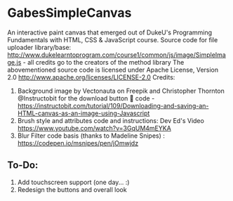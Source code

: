 # GabesSimpleCanvas
An interactive paint canvas that emerged out of DukeU's Programming Fundamentals with HTML, CSS & JavaScript course.
Source code for file uploader library/base: http://www.dukelearntoprogram.com/course1/common/js/image/SimpleImage.js - all credits go to the creators of the method library
The abovementioned source code is licensed under Apache License, Version 2.0 http://www.apache.org/licenses/LICENSE-2.0
Credits:

1. Background image by Vectonauta on Freepik and Christopher Thornton @Instructobit for the download button 🔳 code - https://instructobit.com/tutorial/109/Downloading-and-saving-an-HTML-canvas-as-an-image-using-Javascript
2. Brush style and attributes code and instructions:  Dev Ed's Video https://www.youtube.com/watch?v=3GqUM4mEYKA
3. Blur Filter code basis (thanks to Madeline Snipes) : https://codepen.io/msnipes/pen/jOmwjdz

## To-Do:

1. Add touchscreen support (one day... :)
2. Redesign the buttons and overall look

